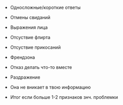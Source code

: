 - Односложные/короткие ответы
- Отмены свиданий
- Выражения лица
- Отсуствие флирта
- Отсуствие прикосаний
- Френдзона
- Отказ делать что-то вместе
- Раздражение
- Она не вникает в твою информацию


- Итог если больше 1-2 признаков знч. проблемки